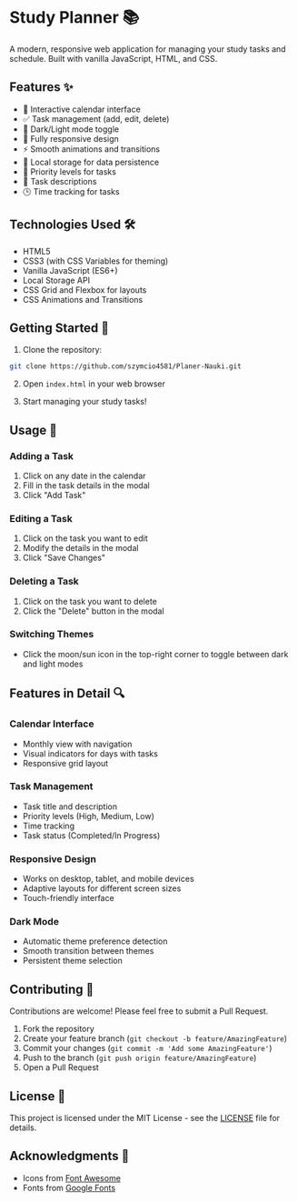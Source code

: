 # Study Planner 📚

A modern, responsive web application for managing your study tasks and schedule. Built with vanilla JavaScript, HTML, and CSS.

## Features ✨

- 📅 Interactive calendar interface
- ✅ Task management (add, edit, delete)
- 🎨 Dark/Light mode toggle
- 📱 Fully responsive design
- ⚡ Smooth animations and transitions
- 💾 Local storage for data persistence
- 🎯 Priority levels for tasks
- 📝 Task descriptions
- 🕒 Time tracking for tasks

## Technologies Used 🛠️

- HTML5
- CSS3 (with CSS Variables for theming)
- Vanilla JavaScript (ES6+)
- Local Storage API
- CSS Grid and Flexbox for layouts
- CSS Animations and Transitions

## Getting Started 🚀

1. Clone the repository:
```bash
git clone https://github.com/szymcio4581/Planer-Nauki.git
```

2. Open `index.html` in your web browser

3. Start managing your study tasks!

## Usage 📖

### Adding a Task
1. Click on any date in the calendar
2. Fill in the task details in the modal
3. Click "Add Task"

### Editing a Task
1. Click on the task you want to edit
2. Modify the details in the modal
3. Click "Save Changes"

### Deleting a Task
1. Click on the task you want to delete
2. Click the "Delete" button in the modal

### Switching Themes
- Click the moon/sun icon in the top-right corner to toggle between dark and light modes

## Features in Detail 🔍

### Calendar Interface
- Monthly view with navigation
- Visual indicators for days with tasks
- Responsive grid layout

### Task Management
- Task title and description
- Priority levels (High, Medium, Low)
- Time tracking
- Task status (Completed/In Progress)

### Responsive Design
- Works on desktop, tablet, and mobile devices
- Adaptive layouts for different screen sizes
- Touch-friendly interface

### Dark Mode
- Automatic theme preference detection
- Smooth transition between themes
- Persistent theme selection

## Contributing 🤝

Contributions are welcome! Please feel free to submit a Pull Request.

1. Fork the repository
2. Create your feature branch (`git checkout -b feature/AmazingFeature`)
3. Commit your changes (`git commit -m 'Add some AmazingFeature'`)
4. Push to the branch (`git push origin feature/AmazingFeature`)
5. Open a Pull Request

## License 📄

This project is licensed under the MIT License - see the [LICENSE](LICENSE) file for details.

## Acknowledgments 🙏

- Icons from [Font Awesome](https://fontawesome.com/)
- Fonts from [Google Fonts](https://fonts.google.com/)
